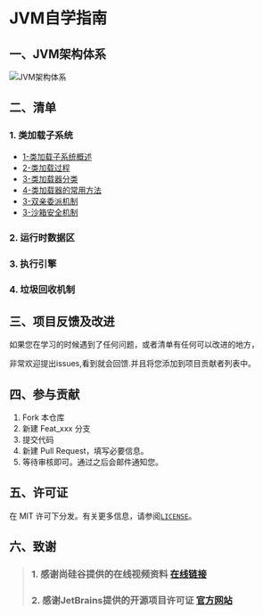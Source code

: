 # JVM自学指南

## 一、JVM架构体系

![JVM架构体系](https://gitee.com/ShaoxiongDu/imageBed/raw/master/%E7%AC%AC02%E7%AB%A0_JVM%E6%9E%B6%E6%9E%84-%E4%B8%AD.jpg)

## 二、清单

### 1. 类加载子系统

 -	[1-类加载子系统概述](./01-类加载子系统/01-类加载子系统.md)
 -	[2-类加载过程](./01-类加载子系统/02-类加载过程.md)
 -  [3-类加载器分类](./01-类加载子系统/03-类加载器的分类.md)
 -  [4-类加载器的常用方法](./01-类加载子系统/04-类加载器的常用方法.md)
 -  [3-双亲委派机制](./01-类加载子系统/05-双亲委派机制.md)
 -  [3-沙箱安全机制](./01-类加载子系统/06-沙箱安全机制.md)

### 2.  运行时数据区

### 3. 执行引擎

### 4. 垃圾回收机制

## 三、项目反馈及改进

如果您在学习的时候遇到了任何问题，或者清单有任何可以改进的地方，

非常欢迎提出issues,看到就会回馈.并且将您添加到项目贡献者列表中。

## 四、参与贡献

1. Fork 本仓库
2. 新建 Feat_xxx 分支
3. 提交代码
4. 新建 Pull Request，填写必要信息。
5. 等待审核即可。通过之后会邮件通知您。


## 五、许可证

在 MIT 许可下分发。有关更多信息，请参阅[`LICENSE`](./LICENSE)。

## 六、致谢

> ### 1. 感谢尚硅谷提供的在线视频资料 [在线链接](https://www.bilibili.com/video/BV1PJ411n7xZ)
> ### 2. 感谢JetBrains提供的开源项目许可证 [官方网站](https://www.jetbrains.com/)
